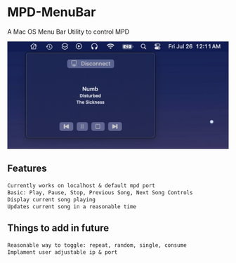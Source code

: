 # MPD-MenuBar

A Mac OS Menu Bar Utility to control MPD

![alt text](docs/image.png)

## Features
	Currently works on localhost & default mpd port
	Basic: Play, Pause, Stop, Previous Song, Next Song Controls
	Display current song playing
	Updates current song in a reasonable time

## Things to add in future
	Reasonable way to toggle: repeat, random, single, consume
	Implament user adjustable ip & port
